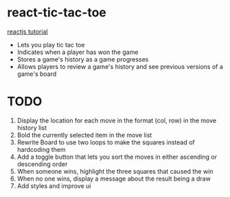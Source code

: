 # react-tic-tac-toe

[reactjs tutorial](https://reactjs.org/tutorial/tutorial.html)

- Lets you play tic tac toe
- Indicates when a player has won the game
- Stores a game's history as a game progresses
- Allows players to review a game's history and see previous versions of a game's board

# TODO

1. Display the location for each move in the format (col, row) in the move history list
2. Bold the currently selected item in the move list
3. Rewrite Board to use two loops to make the squares instead of hardcoding them
4. Add a toggle button that lets you sort the moves in either ascending or descending order
5. When someone wins, highlight the three squares that caused the win
6. When no one wins, display a message about the result being a draw
7. Add styles and improve ui
